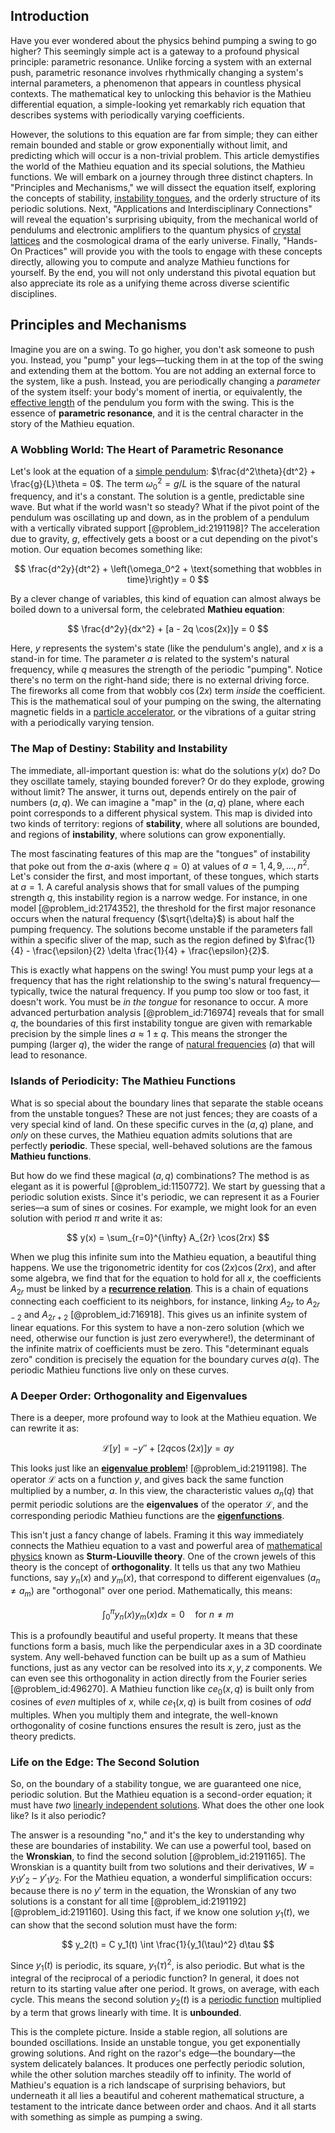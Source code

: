 ## Introduction
Have you ever wondered about the physics behind pumping a swing to go higher? This seemingly simple act is a gateway to a profound physical principle: parametric resonance. Unlike forcing a system with an external push, parametric resonance involves rhythmically changing a system's internal parameters, a phenomenon that appears in countless physical contexts. The mathematical key to unlocking this behavior is the Mathieu differential equation, a simple-looking yet remarkably rich equation that describes systems with periodically varying coefficients.

However, the solutions to this equation are far from simple; they can either remain bounded and stable or grow exponentially without limit, and predicting which will occur is a non-trivial problem. This article demystifies the world of the Mathieu equation and its special solutions, the Mathieu functions. We will embark on a journey through three distinct chapters. In "Principles and Mechanisms," we will dissect the equation itself, exploring the concepts of stability, [instability tongues](@article_id:165259), and the orderly structure of its periodic solutions. Next, "Applications and Interdisciplinary Connections" will reveal the equation's surprising ubiquity, from the mechanical world of pendulums and electronic amplifiers to the quantum physics of [crystal lattices](@article_id:147780) and the cosmological drama of the early universe. Finally, "Hands-On Practices" will provide you with the tools to engage with these concepts directly, allowing you to compute and analyze Mathieu functions for yourself. By the end, you will not only understand this pivotal equation but also appreciate its role as a unifying theme across diverse scientific disciplines.

## Principles and Mechanisms

Imagine you are on a swing. To go higher, you don't ask someone to push you. Instead, you "pump" your legs—tucking them in at the top of the swing and extending them at the bottom. You are not adding an external force to the system, like a push. Instead, you are periodically changing a *parameter* of the system itself: your body's moment of inertia, or equivalently, the [effective length](@article_id:183867) of the pendulum you form with the swing. This is the essence of **parametric resonance**, and it is the central character in the story of the Mathieu equation.

### A Wobbling World: The Heart of Parametric Resonance

Let's look at the equation of a [simple pendulum](@article_id:276177): $\frac{d^2\theta}{dt^2} + \frac{g}{L}\theta = 0$. The term $\omega_0^2 = g/L$ is the square of the natural frequency, and it's a constant. The solution is a gentle, predictable sine wave. But what if the world wasn't so steady? What if the pivot point of the pendulum was oscillating up and down, as in the problem of a pendulum with a vertically vibrated support [@problem_id:2191198]? The acceleration due to gravity, $g$, effectively gets a boost or a cut depending on the pivot's motion. Our equation becomes something like:

$$
\frac{d^2y}{dt^2} + \left(\omega_0^2 + \text{something that wobbles in time}\right)y = 0
$$

By a clever change of variables, this kind of equation can almost always be boiled down to a universal form, the celebrated **Mathieu equation**:

$$
\frac{d^2y}{dx^2} + [a - 2q \cos(2x)]y = 0
$$

Here, $y$ represents the system's state (like the pendulum's angle), and $x$ is a stand-in for time. The parameter $a$ is related to the system's natural frequency, while $q$ measures the strength of the periodic "pumping". Notice there's no term on the right-hand side; there is no external driving force. The fireworks all come from that wobbly $\cos(2x)$ term *inside* the coefficient. This is the mathematical soul of your pumping on the swing, the alternating magnetic fields in a [particle accelerator](@article_id:269213), or the vibrations of a guitar string with a periodically varying tension.

### The Map of Destiny: Stability and Instability

The immediate, all-important question is: what do the solutions $y(x)$ do? Do they oscillate tamely, staying bounded forever? Or do they explode, growing without limit? The answer, it turns out, depends entirely on the pair of numbers $(a,q)$. We can imagine a "map" in the $(a,q)$ plane, where each point corresponds to a different physical system. This map is divided into two kinds of territory: regions of **stability**, where all solutions are bounded, and regions of **instability**, where solutions can grow exponentially.

The most fascinating features of this map are the "tongues" of instability that poke out from the $a$-axis (where $q=0$) at values of $a = 1, 4, 9, \dots, n^2$. Let's consider the first, and most important, of these tongues, which starts at $a=1$. A careful analysis shows that for small values of the pumping strength $q$, this instability region is a narrow wedge. For instance, in one model [@problem_id:2174352], the threshold for the first major resonance occurs when the natural frequency ($\sqrt{\delta}$) is about half the pumping frequency. The solutions become unstable if the parameters fall within a specific sliver of the map, such as the region defined by $\frac{1}{4} - \frac{\epsilon}{2}  \delta  \frac{1}{4} + \frac{\epsilon}{2}$.

This is exactly what happens on the swing! You must pump your legs at a frequency that has the right relationship to the swing's natural frequency—typically, twice the natural frequency. If you pump too slow or too fast, it doesn't work. You must be *in the tongue* for resonance to occur. A more advanced perturbation analysis [@problem_id:716974] reveals that for small $q$, the boundaries of this first instability tongue are given with remarkable precision by the simple lines $a \approx 1 \pm q$. This means the stronger the pumping (larger $q$), the wider the range of [natural frequencies](@article_id:173978) ($a$) that will lead to resonance.

### Islands of Periodicity: The Mathieu Functions

What is so special about the boundary lines that separate the stable oceans from the unstable tongues? These are not just fences; they are coasts of a very special kind of land. On these specific curves in the $(a,q)$ plane, and *only* on these curves, the Mathieu equation admits solutions that are perfectly **periodic**. These special, well-behaved solutions are the famous **Mathieu functions**.

But how do we find these magical $(a,q)$ combinations? The method is as elegant as it is powerful [@problem_id:1150772]. We start by guessing that a periodic solution exists. Since it's periodic, we can represent it as a Fourier series—a sum of sines or cosines. For example, we might look for an even solution with period $\pi$ and write it as:

$$
y(x) = \sum_{r=0}^{\infty} A_{2r} \cos(2rx)
$$

When we plug this infinite sum into the Mathieu equation, a beautiful thing happens. We use the trigonometric identity for $\cos(2x)\cos(2rx)$, and after some algebra, we find that for the equation to hold for all $x$, the coefficients $A_{2r}$ must be linked by a **[recurrence relation](@article_id:140545)**. This is a chain of equations connecting each coefficient to its neighbors, for instance, linking $A_{2r}$ to $A_{2r-2}$ and $A_{2r+2}$ [@problem_id:716918]. This gives us an infinite system of linear equations. For this system to have a non-zero solution (which we need, otherwise our function is just zero everywhere!), the determinant of the infinite matrix of coefficients must be zero. This "determinant equals zero" condition is precisely the equation for the boundary curves $a(q)$. The periodic Mathieu functions live only on these curves.

### A Deeper Order: Orthogonality and Eigenvalues

There is a deeper, more profound way to look at the Mathieu equation. We can rewrite it as:

$$
\mathcal{L}[y] = -y'' + [2q \cos(2x)]y = ay
$$

This looks just like an **[eigenvalue problem](@article_id:143404)**! [@problem_id:2191198]. The operator $\mathcal{L}$ acts on a function $y$, and gives back the same function multiplied by a number, $a$. In this view, the characteristic values $a_n(q)$ that permit periodic solutions are the **eigenvalues** of the operator $\mathcal{L}$, and the corresponding periodic Mathieu functions are the **[eigenfunctions](@article_id:154211)**.

This isn't just a fancy change of labels. Framing it this way immediately connects the Mathieu equation to a vast and powerful area of [mathematical physics](@article_id:264909) known as **Sturm-Liouville theory**. One of the crown jewels of this theory is the concept of **orthogonality**. It tells us that any two Mathieu functions, say $y_n(x)$ and $y_m(x)$, that correspond to different eigenvalues ($a_n \neq a_m$) are "orthogonal" over one period. Mathematically, this means:

$$
\int_{0}^{\pi} y_n(x) y_m(x) dx = 0 \quad \text{for } n \neq m
$$

This is a profoundly beautiful and useful property. It means that these functions form a basis, much like the perpendicular axes in a 3D coordinate system. Any well-behaved function can be built up as a sum of Mathieu functions, just as any vector can be resolved into its $x, y, z$ components. We can even see this orthogonality in action directly from the Fourier series [@problem_id:496270]. A Mathieu function like $ce_0(x,q)$ is built only from cosines of *even* multiples of $x$, while $ce_1(x,q)$ is built from cosines of *odd* multiples. When you multiply them and integrate, the well-known orthogonality of cosine functions ensures the result is zero, just as the theory predicts.

### Life on the Edge: The Second Solution

So, on the boundary of a stability tongue, we are guaranteed one nice, periodic solution. But the Mathieu equation is a second-order equation; it must have *two* [linearly independent solutions](@article_id:184947). What does the other one look like? Is it also periodic?

The answer is a resounding "no," and it's the key to understanding why these are boundaries of instability. We can use a powerful tool, based on the **Wronskian**, to find the second solution [@problem_id:2191165]. The Wronskian is a quantity built from two solutions and their derivatives, $W = y_1 y'_2 - y'_1 y_2$. For the Mathieu equation, a wonderful simplification occurs: because there is no $y'$ term in the equation, the Wronskian of any two solutions is a constant for all time [@problem_id:2191192] [@problem_id:2191160]. Using this fact, if we know one solution $y_1(t)$, we can show that the second solution must have the form:

$$
y_2(t) = C y_1(t) \int \frac{1}{y_1(\tau)^2} d\tau
$$

Since $y_1(t)$ is periodic, its square, $y_1(\tau)^2$, is also periodic. But what is the integral of the reciprocal of a periodic function? In general, it does not return to its starting value after one period. It grows, on average, with each cycle. This means the second solution $y_2(t)$ is a [periodic function](@article_id:197455) multiplied by a term that grows linearly with time. It is **unbounded**.

This is the complete picture. Inside a stable region, all solutions are bounded oscillations. Inside an unstable tongue, you get exponentially growing solutions. And right on the razor's edge—the boundary—the system delicately balances. It produces one perfectly periodic solution, while the other solution marches steadily off to infinity. The world of Mathieu's equation is a rich landscape of surprising behaviors, but underneath it all lies a beautiful and coherent mathematical structure, a testament to the intricate dance between order and chaos. And it all starts with something as simple as pumping a swing.